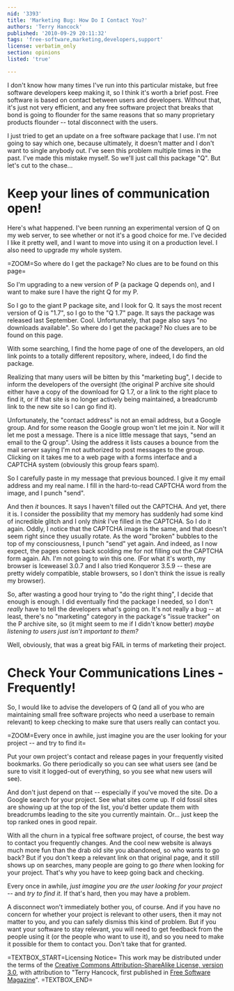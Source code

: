 ```yaml
---
nid: '3393'
title: 'Marketing Bug: How Do I Contact You?'
authors: 'Terry Hancock'
published: '2010-09-29 20:11:32'
tags: 'free-software,marketing,developers,support'
license: verbatim_only
section: opinions
listed: 'true'

---
```

<!-- Marketing Bug: How Do I Contact You? -->

I don't know how many times I've run into this particular mistake, but free software developers keep making it, so I think it's worth a brief post. Free software is based on contact between users and developers. Without that, it's just not very efficient, and any free software project that breaks that bond is going to flounder for the same reasons that so many proprietary products flounder -- total disconnect with the users.

<!--break-->

I just tried to get an update on a free software package that I use. I'm not going to say which one, because ultimately, it doesn't matter and I don't want to single anybody out. I've seen this problem multiple times in the past. I've made this mistake myself. So we'll just call this package "Q". But let's cut to the chase...

# Keep your lines of communication open!

Here's what happened. I've been running an experimental version of Q on my web server, to see whether or not it's a good choice for me. I've decided I like it pretty well, and I want to move into using it on a production level. I also need to upgrade my whole system.

=ZOOM=So where do I get the package? No clues are to be found on this page=

So I'm upgrading to a new version of P (a package Q depends on), and I want to make sure I have the right Q for my P.

So I go to the giant P package site, and I look for Q. It says the most recent version of Q is "1.7", so I go to the "Q 1.7" page. It says the package was released last September. Cool. Unfortunately, that page also says "no downloads available". So where do I get the package? No clues are to be found on this page.

With some searching, I find the home page of one of the developers, an old link points to a totally different repository, where, indeed, I do find the package.

Realizing that many users will be bitten by this "marketing bug", I decide to inform the developers of the oversight (the original P archive site should either have a copy of the download for Q 1.7, or a link to the right place to find it, or if that site is no longer actively being maintained, a breadcrumb link to the new site so I can go find it).

Unfortunately, the "contact address" is not an email address, but a Google group. And for some reason the Google group won't let me join it. Nor will it let me post a message. There is a nice little message that says, "send an email to the Q group". Using the address it lists causes a bounce from the mail server saying I'm not authorized to post messages to the group. Clicking on it takes me to a web page with a forms interface and a CAPTCHA system (obviously this group fears spam).

So I carefully paste in my message that previous bounced. I give it my email address and my real name. I fill in the hard-to-read CAPTCHA word from the image, and I punch "send".

And then _it_ bounces. It says I haven't filled out the CAPTCHA. And yet, there it is. I consider the possibility that my memory has suddenly had some kind of incredible glitch and I only _think_ I've filled in the CAPTCHA. So I do it again. Oddly, I notice that the CAPTCHA image is the same, and that doesn't seem right since they usually rotate. As the word "broken" bubbles to the top of my consciousness, I punch "send" yet again. And indeed, as I now expect, the pages comes back scolding me for not filling out the CAPTCHA form again. Ah. I'm not going to win this one. (For what it's worth, my browser is Iceweasel 3.0.7 and I also tried Konqueror 3.5.9 -- these are pretty widely compatible, stable browsers, so I don't think the issue is really my browser).

So, after wasting a good hour trying to "do the right thing", I decide that enough is enough. I did eventually find the package I needed, so I don't _really_ have to tell the developers what's going on. It's not really a bug -- at least, there's no "marketing" category in the package's "issue tracker" on the P archive site, so (it might seem to me if I didn't know better) _maybe listening to users just isn't important to them?_

Well, obviously, that was a great big FAIL in terms of marketing their project.

# Check Your Communications Lines - Frequently!

So, I would like to advise the developers of Q (and all of you who are maintaining small free software projects who need a userbase to remain relevant) to keep checking to make sure that users really can contact you.

=ZOOM=Every once in awhile, just imagine you are the user looking for your project -- and try to find it=

Put your own project's contact and release pages in your frequently visited bookmarks. Go there periodically so you can see what users see (and be sure to visit it logged-out of everything, so you see what new users will see).

And don't just depend on that -- especially if you've moved the site. Do a Google search for your project. See what sites come up. If old fossil sites are showing up at the top of the list, you'd better update them with breadcrumbs leading to the site you currently maintain. Or... just keep the top ranked ones in good repair.

With all the churn in a typical free software project, of course, the best way to contact you frequently changes. And the cool new website is always much more fun than the drab old site you abandoned, so who wants to go back? But if you don't keep a relevant link on that original page, and it still shows up on searches, many people are going to go _there_ when looking for your project. That's why you have to keep going back and checking.

Every once in awhile, _just imagine you are the user looking for your project_ -- and _try to find it_. If that's hard, then you may have a problem.

A disconnect won't immediately bother you, of course. And if you have no concern for whether your project is relevant to other users, then it may not matter to you, and you can safely dismiss this kind of problem. But if you want your software to stay relevant, you will need to get feedback from the people using it (or the people who want to use it), and so you need to make it possible for them to contact you. Don't take that for granted.

=TEXTBOX_START=Licensing Notice=
This work may be distributed under the terms of the [Creative Commons Attribution-ShareAlike License, version 3.0](http://creativecommons.org/licenses/by-sa/3.0), with attribution to "Terry Hancock, first published in [Free Software Magazine](http://www.freesoftwaremagazine.com)".
=TEXTBOX_END=

